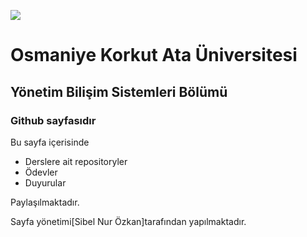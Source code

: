 ![](	https://osmaniye.edu.tr/Resource/Images/osmaniye-korkut-ata-universitesi.png)


# Osmaniye Korkut Ata Üniversitesi
## Yönetim Bilişim Sistemleri Bölümü
### Github sayfasıdır 

Bu sayfa içerisinde
* Derslere ait repositoryler
* Ödevler
* Duyurular

Paylaşılmaktadır.

Sayfa yönetimi[Sibel Nur Özkan]tarafından yapılmaktadır.


